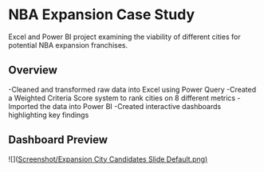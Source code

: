 # NBA Expansion Case Study

Excel and Power BI project examining the viability of different cities for potential NBA expansion franchises.

## Overview
-Cleaned and transformed raw data into Excel using Power Query
-Created a Weighted Criteria Score system to rank cities on 8 different metrics
-Imported the data into Power BI
-Created interactive dashboards highlighting key findings

## Dashboard Preview
![]([Screenshot/Expansion City Candidates Slide Default.png)](https://github.com/SamKelly-bi/NBA-Expansion-Case-Study/blob/main/Screenshot/Expansion%20City%20Candidates%20Slide%20Default.png?raw=true)

